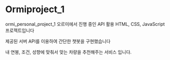 # Ormiproject_1
ormi_personal_project_1
오르미에서 진행 중인 API 활용 HTML, CSS, JavaScript 프로젝트입니다

제공된 서버 API를 이용하여 간단한 챗봇을 구현했습니다

내 연봉, 조건, 성향에 맞춰서 맞는 차량을 추천해주는 서비스 입니다. 
